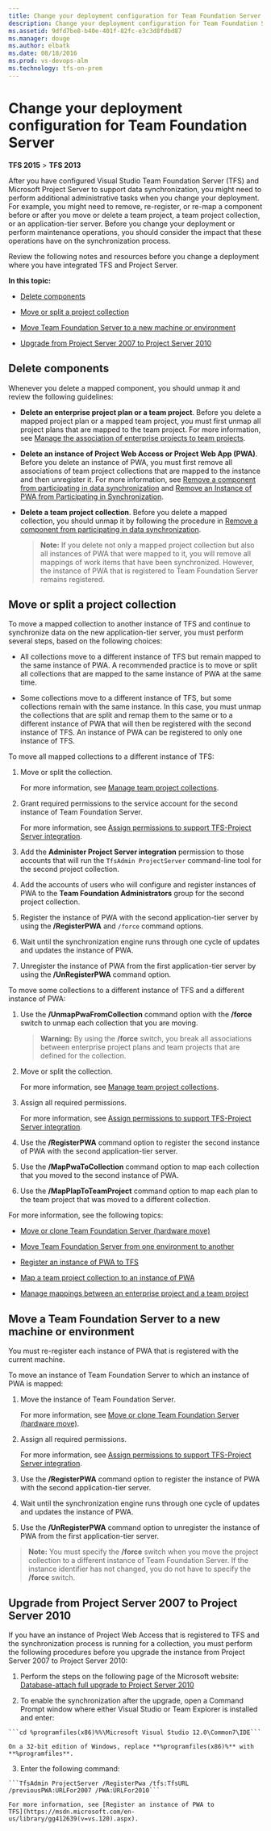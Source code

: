 ```yaml
---
title: Change your deployment configuration for Team Foundation Server
description: Change your deployment configuration for Team Foundation Server
ms.assetid: 9dfd7be8-b40e-401f-82fc-e3c3d8fdbd87
ms.manager: douge
ms.author: elbatk
ms.date: 08/18/2016
ms.prod: vs-devops-alm
ms.technology: tfs-on-prem
---
```


# Change your deployment configuration for Team Foundation Server

**TFS 2015** > **TFS 2013**

After you have configured Visual Studio Team Foundation Server (TFS) and
Microsoft Project Server to support data synchronization, you might need
to perform additional administrative tasks when you change your
deployment. For example, you might need to remove, re-register, or
re-map a component before or after you move or delete a team project, a
team project collection, or an application-tier server. Before you
change your deployment or perform maintenance operations, you should
consider the impact that these operations have on the synchronization
process.

Review the following notes and resources before you change a deployment
where you have integrated TFS and Project Server.

**In this topic:**

-   [Delete components](#deleting)

-   [Move or split a project collection](#tpc)

-   [Move Team Foundation Server to a new machine or environment](#tfs)

-   [Upgrade from Project Server 2007 to Project Server 2010](#upgrading)

<a name="deleting"></a>
## Delete components

Whenever you delete a mapped component, you should unmap it and review
the following guidelines:

-   **Delete an enterprise project plan or a team
    project**. Before you delete a mapped project plan or a mapped
    team project, you must first unmap all project plans that are mapped
    to the team project. For more information, see [Manage the
    association of enterprise projects to team
    projects](https://msdn.microsoft.com/en-us/library/gg412651(v=vs.120).aspx).

-   **Delete an instance of Project Web Access or
    Project Web App (PWA)**. Before you delete an instance of PWA,
    you must first remove all associations of team project collections
    that are mapped to the instance and then unregister it. For more
    information, see [Remove a component from participating in
    data
    synchronization](https://msdn.microsoft.com/en-us/library/gg412644(v=vs.120).aspx)
    and [Remove an Instance of PWA from Participating in
    Synchronization](https://msdn.microsoft.com/en-us/library/gg412644(v=vs.120).aspx#removepwa).

-   **Delete a team project collection**. Before
    you delete a mapped collection, you should unmap it by following the
    procedure in [Remove a component from participating in data
    synchronization](https://msdn.microsoft.com/en-us/library/gg412644(v=vs.120).aspx).

    > **Note:**
    > If you delete not only a mapped project collection but also all
    > instances of PWA that were mapped to it, you will remove all mappings of
    > work items that have been synchronized. However, the instance of PWA
    > that is registered to Team Foundation Server remains registered.


<a name="tpc"></a>
## Move or split a project collection

To move a mapped collection to another instance of TFS and continue to
synchronize data on the new application-tier server, you must perform
several steps, based on the following choices:

-   All collections move to a different instance of TFS but remain
    mapped to the same instance of PWA. A recommended practice is to
    move or split all collections that are mapped to the same instance
    of PWA at the same time.

-   Some collections move to a different instance of TFS, but some
    collections remain with the same instance. In this case, you must
    unmap the collections that are split and remap them to the same or
    to a different instance of PWA that will then be registered with the
    second instance of TFS. An instance of PWA can be registered to only
    one instance of TFS.

To move all mapped collections to a different instance of TFS:

  1.  Move or split the collection.

      For more information, see [Manage team project collections](manage-team-project-collections.md).

  2.  Grant required permissions to the service account for the second
      instance of Team Foundation Server.

      For more information, see [Assign permissions to support
      TFS-Project Server
      integration](https://msdn.microsoft.com/en-us/library/gg412653(v=vs.120).aspx).

  3.  Add the **Administer Project Server
      integration** permission to those accounts that will run the
      ```TfsAdmin ProjectServer``` command-line tool for the second project collection.

  4.  Add the accounts of users who will configure and register instances
      of PWA to the **Team Foundation
      Administrators** group for the second project collection.

  5.  Register the instance of PWA with the second application-tier server
      by using the **/RegisterPWA** and ```/force``` command options.

  6.  Wait until the synchronization engine runs through one cycle of
      updates and updates the instance of PWA.

  7.  Unregister the instance of PWA from the first application-tier
      server by using the **/UnRegisterPWA** command option.

To move some collections to a different instance of TFS and a different instance of PWA:

  1.  Use the **/UnmapPwaFromCollection** command option with the
      **/force** switch to unmap each collection that you are moving.

      > **Warning:**
      > By using the **/force** switch, you break all associations between
      > enterprise project plans and team projects that are defined for
      > the collection.

  2.  Move or split the collection.

      For more information, see [Manage team project collections](manage-team-project-collections.md).

  3.  Assign all required permissions.

      For more information, see [Assign permissions to support
      TFS-Project Server
      integration](https://msdn.microsoft.com/en-us/library/gg412653(v=vs.120).aspx).

  4.  Use the **/RegisterPWA** command option to register the second
      instance of PWA with the second application-tier server.

  5.  Use the **/MapPwaToCollection** command option to map each
      collection that you moved to the second instance of PWA.

  6.  Use the **/MapPlapToTeamProject** command option to map each plan to
      the team project that was moved to a different collection.

For more information, see the following topics:

-   [Move or clone Team Foundation Server (hardware move)](move-clone-hardware.md)
    

-   [Move Team Foundation Server from one environment to another](move-across-domains.md)
    

-   [Register an instance of PWA to TFS](https://msdn.microsoft.com/en-us/library/gg412639(v=vs.120).aspx)
    

-   [Map a team project collection to an instance of PWA](https://msdn.microsoft.com/en-us/library/gg412654(v=vs.120).aspx)
    

-   [Manage mappings between an enterprise project and a team
    project](https://msdn.microsoft.com/en-us/library/gg412638(v=vs.120).aspx)


<a name="tfs"></a>
## Move a Team Foundation Server to a new machine or environment

You must re-register each instance of PWA that is registered with the
current machine.

To move an instance of Team Foundation Server to which an instance of PWA is mapped:

  1.  Move the instance of Team Foundation Server.

      For more information, see [Move or clone Team Foundation Server (hardware move)](move-clone-hardware.md).

  2.  Assign all required permissions.

      For more information, see [Assign permissions to support
      TFS-Project Server
      integration](https://msdn.microsoft.com/en-us/library/gg412653(v=vs.120).aspx).

  3.  Use the **/RegisterPWA** command option to register the instance of
      PWA with the second application-tier server.

  4.  Wait until the synchronization engine runs through one cycle of
      updates and updates the instance of PWA.

  5.  Use the **/UnRegisterPWA** command option to unregister the instance
      of PWA from the first application-tier server.

> **Note:**
> You must specify the **/force** switch when you move the project
> collection to a different instance of Team Foundation Server. If the
> instance identifier has not changed, you do not have to specify the
> **/force** switch.

<a name="upgrading"></a>
## Upgrade from Project Server 2007 to Project Server 2010

If you have an instance of Project Web Access that is registered to TFS
and the synchronization process is running for a collection, you must
perform the following procedures before you upgrade the instance from
Project Server 2007 to Project Server 2010:

  1.  Perform the steps on the following page of the Microsoft website:
      [Database-attach full upgrade to Project Server
      2010](http://go.microsoft.com/fwlink/?LinkId=211859)

  2.  To enable the synchronization after the upgrade, open a Command
      Prompt window where either Visual Studio or Team Explorer is
      installed and enter:

    ```cd %programfiles(x86)%%\Microsoft Visual Studio 12.0\Common7\IDE```

    On a 32-bit edition of Windows, replace **%programfiles(x86)%** with **%programfiles**.

  3.  Enter the following command:

    ```TfsAdmin ProjectServer /RegisterPwa /tfs:TfsURL /previousPWA:URLFor2007 /PWA:URLFor2010```

    For more information, see [Register an instance of PWA to
    TFS](https://msdn.microsoft.com/en-us/library/gg412639(v=vs.120).aspx).
